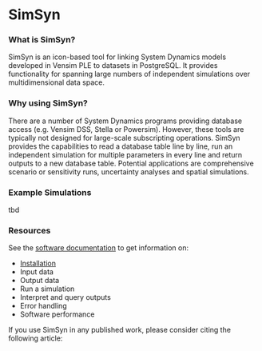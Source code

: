 # SimSyn

### What is SimSyn?

SimSyn is an icon-based tool for linking System Dynamics models developed in Vensim PLE to datasets in PostgreSQL. It provides functionality for spanning large numbers of independent simulations over multidimensional data space. 

### Why using SimSyn?

There are a number of System Dynamics programs providing database access (e.g. Vensim DSS, Stella or Powersim). However, these tools are typically not designed for large-scale subscripting operations. SimSyn provides the capabilities to read a database table line by line, run an independent simulation for multiple parameters in every line and return outputs to a new database table. Potential applications are comprehensive scenario or sensitivity runs, uncertainty analyses and spatial simulations.

### Example Simulations

tbd

### Resources

See the [software documentation](https://github.com/simsynser/SimSyn/wiki) to get information on:

 * [Installation](https://github.com/simsynser/SimSyn/wiki/Installation)
 * Input data
 * Output data
 * Run a simulation
 * Interpret and query outputs
 * Error handling
 * Software performance
 

If you use SimSyn in any published work, please consider citing the following article:

 
